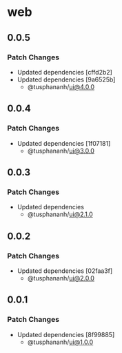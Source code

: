 # web

## 0.0.5

### Patch Changes

- Updated dependencies [cffd2b2]
- Updated dependencies [9a6525b]
  - @tusphananh/ui@4.0.0

## 0.0.4

### Patch Changes

- Updated dependencies [1f07181]
  - @tusphananh/ui@3.0.0

## 0.0.3

### Patch Changes

- Updated dependencies
  - @tusphananh/ui@2.1.0

## 0.0.2

### Patch Changes

- Updated dependencies [02faa3f]
  - @tusphananh/ui@2.0.0

## 0.0.1

### Patch Changes

- Updated dependencies [8f99885]
  - @tusphananh/ui@1.0.0
